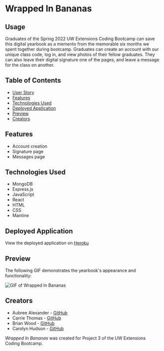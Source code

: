 # Wrapped In Bananas

## Usage
Graduates of the Spring 2022 UW Extensions Coding Bootcamp can save this digital yearbook as a memento from the memorable six months we spent together during bootcamp. Graduates can create an account with our unique class code, log in, and view photos of their fellow graduates. They can also leave their digital signature one of the pages, and leave a message for the class on another. 

## Table of Contents
- [User Story](#user-story)
- [Features](#features)
- [Technologies Used](#technologies-used)
- [Deployed Application](#deployed-application)
- [Preview](#preview)
- [Creators](#creators)

## Features

* Account creation
* Signature page
* Messages page

## Technologies Used

* MongoDB
* Express.js
* JavaScript
* React
* HTML
* CSS
* Mantine

## Deployed Application

View the deployed application on [Heroku](https://wrapped-in-bananas.herokuapp.com/)

## Preview

The following GIF demonstrates the yearbook's appearance and functionality:

![GIF of Wrapped In Bananas](./client/src/pages/images/wrapped-in-bananas-preview.gif)


## Creators

* Aubree Alexander - [GitHub](https://github.com/aubree-alexander)
* Carrie Thomas - [GitHub](https://github.com/cthomas265)
* Brian Wood - [GitHub](https://github.com/woodb58)
* Carolyn Hudson - [GitHub](https://github.com/cghudson)

_Wrapped In Bananas_ was created for Project 3 of the UW Extensions Coding Bootcamp.